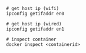 ```
# get host ip (wifi)
ipconfig getifaddr en0
```

```
# get host ip (wired)
ipconfig getifaddr en1
```

```
# inspect container
docker inspect <containerid>
```

